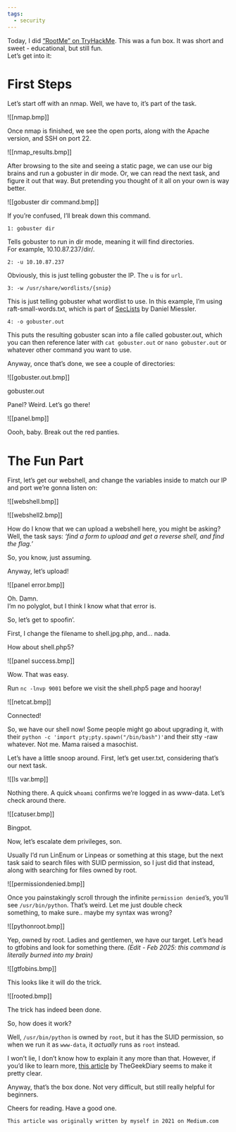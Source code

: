 ```yaml
---
tags:
  - security
---
```

Today, I did [“RootMe” on TryHackMe](https://tryhackme.com/room/rrootme). This was a fun box. It was short and sweet - educational, but still fun.  
Let’s get into it:

# First Steps

Let’s start off with an nmap. Well, we have to, it’s part of the task.

![[nmap.bmp]]

Once nmap is finished, we see the open ports, along with the Apache version, and SSH on port 22.

![[nmap_results.bmp]]

After browsing to the site and seeing a static page, we can use our big brains and run a gobuster in dir mode. Or, we can read the next task, and figure it out that way. But pretending you thought of it all on your own is way better.

![[gobuster dir command.bmp]]

If you’re confused, I’ll break down this command.

`1: gobuster dir`

Tells gobuster to run in dir mode, meaning it will find directories.  
For example, 10.10.87.237/dir/.

`2: -u 10.10.87.237`

Obviously, this is just telling gobuster the IP. The `u` is for `url`.

`3: -w /usr/share/wordlists/{snip}`

This is just telling gobuster what wordlist to use. In this example, I’m using raft-small-words.txt, which is part of [SecLists](https://github.com/danielmiessler/SecLists) by Daniel Miessler.

`4: -o gobuster.out`

This puts the resulting gobuster scan into a file called gobuster.out, which you can then reference later with `cat gobuster.out` or `nano gobuster.out` or whatever other command you want to use.

Anyway, once that’s done, we see a couple of directories:

![[gobuster.out.bmp]]


gobuster.out

Panel? Weird. Let’s go there!

![[panel.bmp]]


Oooh, baby. Break out the red panties.

# The Fun Part

First, let’s get our webshell, and change the variables inside to match our IP and port we’re gonna listen on:

![[webshell.bmp]]

![[webshell2.bmp]]

How do I know that we can upload a webshell here, you might be asking?  
Well, the task says: _‘find a form to upload and get a reverse shell, and find the flag.’_

So, you know, just assuming.

Anyway, let’s upload!

![[panel error.bmp]]

Oh. Damn.  
I’m no polyglot, but I think I know what that error is.

So, let’s get to spoofin’.

First, I change the filename to shell.jpg.php, and... nada.

How about shell.php5?

![[panel success.bmp]]

Wow. That was easy.

Run `nc -lnvp 9001` before we visit the shell.php5 page and hooray!

![[netcat.bmp]]

Connected!

So, we have our shell now! Some people might go about upgrading it, with their `python -c 'import pty;pty.spawn("/bin/bash")'`and their stty -raw whatever. Not me. Mama raised a masochist.

Let’s have a little snoop around. First, let’s get user.txt, considering that’s our next task.

![[ls var.bmp]]

Nothing there. A quick `whoami` confirms we’re logged in as www-data. Let’s check around there.

![[catuser.bmp]]

Bingpot.

Now, let’s escalate dem privileges, son.

Usually I’d run LinEnum or Linpeas or something at this stage, but the next task said to search files with SUID permission, so I just did that instead, along with searching for files owned by root.

![[permissiondenied.bmp]]

Once you painstakingly scroll through the infinite `permission denied`’s, you’ll see `/usr/bin/python`. That’s weird. Let me just double check something, to make sure.. maybe my syntax was wrong?

![[pythonroot.bmp]]

Yep, owned by root. Ladies and gentlemen, we have our target. Let’s head to gtfobins and look for something there. _(Edit - Feb 2025: this command is literally burned into my brain)_

![[gtfobins.bmp]]

This looks like it will do the trick.

![[rooted.bmp]]

The trick has indeed been done.

So, how does it work?

Well, `/usr/bin/python` is owned by `root`, but it has the SUID permission, so when we run it as `www-data`, it _actually_ runs as `root` instead.

I won’t lie, I don’t know how to explain it any more than that. However, if you’d like to learn more, [this article](https://www.thegeekdiary.com/what-is-suid-sgid-and-sticky-bit/) by TheGeekDiary seems to make it pretty clear.

Anyway, that’s the box done. Not very difficult, but still really helpful for beginners.

Cheers for reading. Have a good one.

	This article was originally written by myself in 2021 on Medium.com